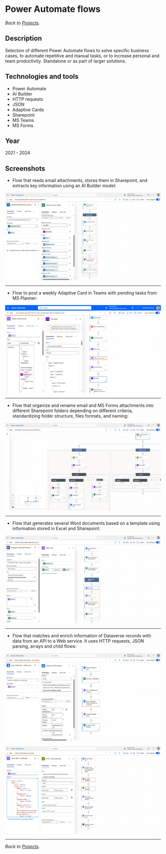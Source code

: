 # Power Automate flows

*Back to [Projects](https://camilovillam.github.io/#3-power-automate-flows).*

## Description

Selection of different Power Automate flows to solve specific business cases, to automate repetitive and manual tasks, or to increase personal and team productivity. Standalone or as part of larger solutions.


## Technologies and tools

- Power Automate
- AI Builder
- HTTP requests
- JSON
- Adaptive Cards
- Sharepoint
- MS Teams
- MS Forms


## Year

2021 - 2024


## Screenshots


- Flow that reads email attachments, stores them in Sharepoint, and extracts key information using an AI Builder model:

![Power Automate Flow](https://raw.githubusercontent.com/camilovillam/camilovillam.github.io/refs/heads/main/assets/img/projects/Power%20Automate%20flow_read_attachment_extract_info_AI_builder.jpg)

---

- Flow to post a weekly Adaptive Card in Teams with pending tasks from MS Planner:

![Power Automate Flow](https://raw.githubusercontent.com/camilovillam/camilovillam.github.io/refs/heads/main/assets/img/projects/Power%20Automate%20flow_pending%20task%20to%20Teams.jpg)

---

- Flow that organize and rename email and MS Forms attachments into different Sharepoint folders depending on different criteria, standardizing folder structure, files formats, and naming:

![Power Automate Flow](https://raw.githubusercontent.com/camilovillam/camilovillam.github.io/refs/heads/main/assets/img/projects/Power%20Automate%20flow_save_and_organize_attachments.jpg)

---

- Flow that generates several Word documents based on a template using information stored in Excel and Sharepoint:

![Power Automate Flow](https://raw.githubusercontent.com/camilovillam/camilovillam.github.io/refs/heads/main/assets/img/projects/Power%20Automate%20flow_populate%20Word%20templates_from_Excel_info.jpg)

---

- Flow that matches and enrich information of Dataverse records with data from an API to a Web service. It uses HTTP requests, JSON parsing, arrays and child flows:

![Power Automate Flow](https://raw.githubusercontent.com/camilovillam/camilovillam.github.io/refs/heads/main/assets/img/projects/Power%20Automate%20flow_child_flow_api_call.jpg)

![Power Automate Flow](https://raw.githubusercontent.com/camilovillam/camilovillam.github.io/refs/heads/main/assets/img/projects/Power%20Automate%20flow_JSON_http_requests.jpg)

---


*Back to [Projects](https://camilovillam.github.io/#3-power-automate-flows).*
